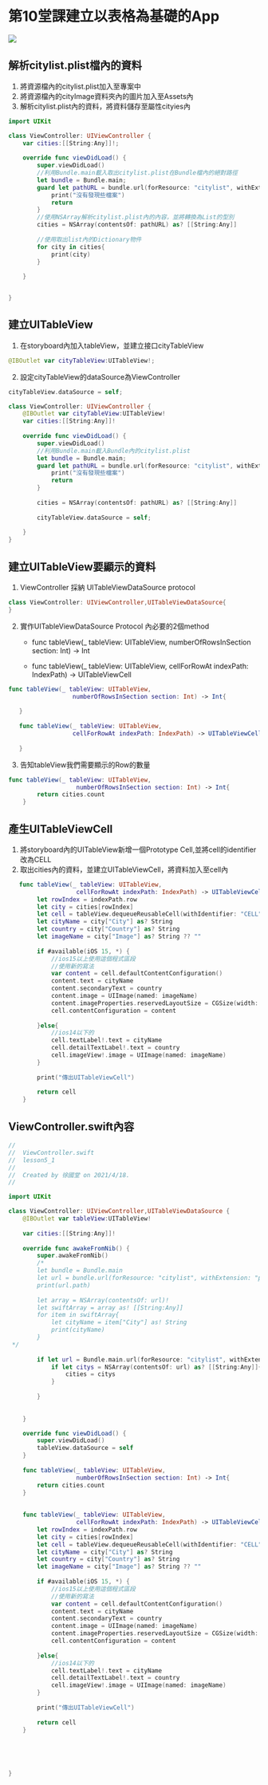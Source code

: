 # 第10堂課建立以表格為基礎的App

![](./images/pic1.png)

## 解析citylist.plist檔內的資料

1. 將資源檔內的citylist.plist加入至專案中
2. 將資源檔內的cityImage資料夾內的圖片加入至Assets內
3. 解析citylist.plist內的資料，將資料儲存至屬性cityies內

```swift
import UIKit

class ViewController: UIViewController {
    var cities:[[String:Any]]!;
    
    override func viewDidLoad() {
        super.viewDidLoad()
        //利用Bundle.main載入取出citylist.plist在Bundle檔內的絕對路徑
        let bundle = Bundle.main;
        guard let pathURL = bundle.url(forResource: "citylist", withExtension: "plist") else{
            print("沒有發現些檔案")
            return
        }
        //使用NSArray解析citylist.plist內的內容，並將轉換為List的型別
        cities = NSArray(contentsOf: pathURL) as? [[String:Any]]
        
        //使用取出list內的Dictionary物件
        for city in cities{
            print(city)
        }        
        
    }


}
```

## 建立UITableView

1. 在storyboard內加入tableView，並建立接口cityTableView

```swift
@IBOutlet var cityTableView:UITableView!;
```

2. 設定cityTableView的dataSource為ViewController

```swift
cityTableView.dataSource = self;
```

```swift
class ViewController: UIViewController {
    @IBOutlet var cityTableView:UITableView!
    var cities:[[String:Any]]!
    
    override func viewDidLoad() {
        super.viewDidLoad()
        //利用Bundle.main載入Bundle內的citylist.plist
        let bundle = Bundle.main;
        guard let pathURL = bundle.url(forResource: "citylist", withExtension: "plist") else{
            print("沒有發現些檔案")
            return
        }
        
        cities = NSArray(contentsOf: pathURL) as? [[String:Any]]
        
        cityTableView.dataSource = self;
        
    }
}
```

## 建立UITableView要顯示的資料

1. ViewController 採納 UITableViewDataSource protocol

```swift
class ViewController: UIViewController,UITableViewDataSource{
}
```

2. 實作UITableViewDataSource Protocol 內必要的2個method
	- func tableView(_ tableView: UITableView, 
numberOfRowsInSection section: Int) -> Int

	- func tableView(_ tableView: UITableView, 
  cellForRowAt indexPath: IndexPath) -> UITableViewCell
  
 ```swift
 func tableView(_ tableView: UITableView,
                   numberOfRowsInSection section: Int) -> Int{
        
    }
    
    func tableView(_ tableView: UITableView,
                   cellForRowAt indexPath: IndexPath) -> UITableViewCell{
        
    }
 ``` 
 
 
3. 告知tableView我們需要顯示的Row的數量

```swift
func tableView(_ tableView: UITableView,
                   numberOfRowsInSection section: Int) -> Int{
        return cities.count
    }
```

## 產生UITableViewCell

1. 將storyboard內的UITableView新增一個Prototype Cell,並將cell的identifier改為CELL
2. 取出cities內的資料，並建立UITableViewCell，將資料加入至cell內

```swift
   func tableView(_ tableView: UITableView,
                   cellForRowAt indexPath: IndexPath) -> UITableViewCell{
        let rowIndex = indexPath.row
        let city = cities[rowIndex]
        let cell = tableView.dequeueReusableCell(withIdentifier: "CELL", for: indexPath)
        let cityName = city["City"] as? String
        let country = city["Country"] as? String
        let imageName = city["Image"] as? String ?? ""
        
        if #available(iOS 15, *) {
            //ios15以上使用這個程式區段
            //使用新的寫法
            var content = cell.defaultContentConfiguration()
            content.text = cityName
            content.secondaryText = country
            content.image = UIImage(named: imageName)
            content.imageProperties.reservedLayoutSize = CGSize(width: 80, height: 50)
            cell.contentConfiguration = content
            
        }else{
            //ios14以下的
            cell.textLabel!.text = cityName
            cell.detailTextLabel!.text = country
            cell.imageView!.image = UIImage(named: imageName)
        }
        
        print("傳出UITableViewCell")
        
        return cell
    }
```

## ViewController.swift內容

```swift
//
//  ViewController.swift
//  lesson5_1
//
//  Created by 徐國堂 on 2021/4/18.
//

import UIKit

class ViewController: UIViewController,UITableViewDataSource {
    @IBOutlet var tableView:UITableView!
    
    var cities:[[String:Any]]!
    
    override func awakeFromNib() {
        super.awakeFromNib()
        /*
        let bundle = Bundle.main
        let url = bundle.url(forResource: "citylist", withExtension: "plist")!
        print(url.path)
        
        let array = NSArray(contentsOf: url)!
        let swiftArray = array as! [[String:Any]]
        for item in swiftArray{
            let cityName = item["City"] as! String
            print(cityName)
        }
 */
        
        if let url = Bundle.main.url(forResource: "citylist", withExtension: "plist"){
            if let citys = NSArray(contentsOf: url) as? [[String:Any]]{
                cities = citys
            }
            
        }
        
        
    }

    override func viewDidLoad() {
        super.viewDidLoad()
        tableView.dataSource = self
    }
    
    func tableView(_ tableView: UITableView,
                   numberOfRowsInSection section: Int) -> Int{
        return cities.count
    }
    
    
    func tableView(_ tableView: UITableView,
                   cellForRowAt indexPath: IndexPath) -> UITableViewCell{
        let rowIndex = indexPath.row
        let city = cities[rowIndex]
        let cell = tableView.dequeueReusableCell(withIdentifier: "CELL", for: indexPath)
        let cityName = city["City"] as? String
        let country = city["Country"] as? String
        let imageName = city["Image"] as? String ?? ""
        
        if #available(iOS 15, *) {
            //ios15以上使用這個程式區段
            //使用新的寫法
            var content = cell.defaultContentConfiguration()
            content.text = cityName
            content.secondaryText = country
            content.image = UIImage(named: imageName)
            content.imageProperties.reservedLayoutSize = CGSize(width: 80, height: 50)
            cell.contentConfiguration = content
            
        }else{
            //ios14以下的
            cell.textLabel!.text = cityName
            cell.detailTextLabel!.text = country
            cell.imageView!.image = UIImage(named: imageName)
        }
        
        print("傳出UITableViewCell")
        
        return cell
    }
    
    
    


}



```




